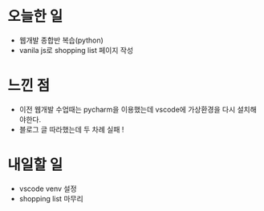 # 오늘한 일
- 웹개발 종합반 복습(python)
- vanila js로 shopping list 페이지 작성

# 느낀 점
- 이전 웹개발 수업때는 pycharm을 이용했는데 vscode에 가상환경을 다시 설치해야한다.
- 블로그 글 따라했는데 두 차례 실패 ! 

# 내일할 일
- vscode venv 설정
- shopping list 마무리
